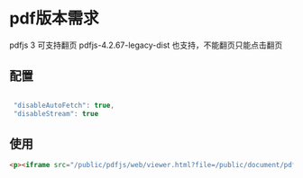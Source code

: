 # pdf版本需求

pdfjs 3 可支持翻页
pdfjs-4.2.67-legacy-dist 也支持，不能翻页只能点击翻页

## 配置

``` javascript

 "disableAutoFetch": true,
 "disableStream": true
 ```

## 使用

```html
<p><iframe src="/public/pdfjs/web/viewer.html?file=/public/document/pdf/1.pdf" width="100%" height="800"></iframe></p>
```
